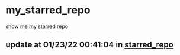# my_starred_repo
show me my starred repo

update at 01/23/22 00:41:04 in [starred_repo](./index.html)
---

